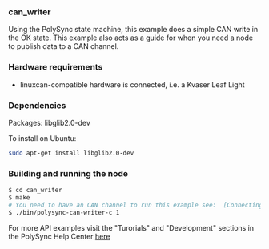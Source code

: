 
### can_writer

Using the PolySync state machine, this example does a simple CAN write in the OK state.
This example also acts as a guide for when you need a node to publish data to a CAN channel.

### Hardware requirements

- linuxcan-compatible hardware is connected, i.e. a Kvaser Leaf Light

### Dependencies

Packages: libglib2.0-dev

To install on Ubuntu: 

```bash
sudo apt-get install libglib2.0-dev
```

### Building and running the node

```bash
$ cd can_writer
$ make
# You need to have an CAN channel to run this example see:  [Connecting To A CAN Sensor](http://docs.polysync.io/articles/configuration/runtime-node-configuration/configure-can-channels/)
$ ./bin/polysync-can-writer-c 1
```

For more API examples visit the "Turorials" and "Development" sections in the PolySync Help Center [here](https://help.polysync.io/articles/)
